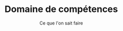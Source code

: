 ---
layout: expertise

lang: en
namespace: expertise
permalink: /fr/expertise/

title: Domaine de compétences
subtitle: Ce que l'on sait faire

hero-image: /assets/img/jpg/1920/UTP-Ice.jpg
hero-style:

cat-header: "SF Tech est actif dans l'industrie de la plongée depuis plus de 10 ans. Notre but est de produire des combinaisons étanches de la meilleure qualitée possible. "
  
categories:
 - text: Eaux froides
   link: "#coldwater"
 - text: Spéléo et technique
   link: "#cave"

datas:
  - title: Plongée en eaux froides
    anchor: coldwater
    style: expertise-br
    overlay: expertise-ltr
    image: /assets/img/jpg/1920/UTP-074.jpg
    description: "
    <p>Notre équipe plonge toute l'année en Suisse et notre équipement est crée dans le but de tenir chaud. Spécialisés dans les plongées en eaux froides, nos clients pratiquent différentes activités: plongée sous-glace, travaux sous-marins, expéditions extrêmes aux Pôles, etc... Récemment, plusieurs équipe d'expolarateurs et de scientifiques se sont aventurés dans les eaux glaciales d'Antarctique et du Groenland avec nos produits.</p>
    <p>SF Tech à travaillé avec plusieurs équipe, notamment <a href='https://www.underthepole.com/'>Under The Pole</a>, Laurent Ballesta avec <a href='https://www.blancpain-ocean-commitment.com/gombessa-iii'>l'expédition Gombessa III</a>, le <a href='http://www.cnrs.fr/'>CNRS</a> et pleins d'autres.</p>"
    link:
  - title: Plongée spéléo et technique
    anchor: cave
    style: expertise-tl
    overlay: expertise-rtl
    image: /assets/img/jpg/1920/sandra-0774.jpg
    description: "
    <p>Toutes not combinaison sont réalisées dans le but d'être solide et durable. Dès le départ, l'objectif était de créer une combinaison pouvant endurer les contraintes de la plongée technique, et particulièrement la plongée sous plafond. Avec des forts abus durant les plongées, mais encore plus à terre, dans des passages étroits sur des rochers assérés, les plongées multi-siphons sont les plus contraignantes. Et les combinaisons SF Tech sont plus que qualifiées pour ce genre de tâches.</p>
    <p>Avec des centaines de plongeurs autour du globe explorant grottes et profondeur, il est difficile de cité des références. Mais regardez autour de vous, et vous serez surpris du notre de SF Tech utilisées pour des plongées extrêmes!</p>"
---